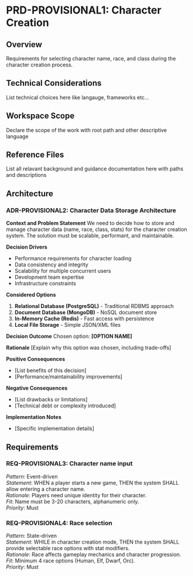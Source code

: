 # PRD-PROVISIONAL1: Character Creation 

## Overview
Requirements for selecting character name, race, and class during the character creation process.

## Technical Considerations
List technical choices here like langauge, frameworks etc...

## Workspace Scope
Declare the scope of the work with root path and other descriptive language

## Reference Files
List all relavant background and guidance documentation here with paths and descriptions

## Architecture

### ADR-PROVISIONAL2: Character Data Storage Architecture

**Context and Problem Statement**
We need to decide how to store and manage character data (name, race, class, stats) for the character creation system. The solution must be scalable, performant, and maintainable.

**Decision Drivers**
- Performance requirements for character loading
- Data consistency and integrity
- Scalability for multiple concurrent users
- Development team expertise
- Infrastructure constraints

**Considered Options**
1. **Relational Database (PostgreSQL)** - Traditional RDBMS approach
2. **Document Database (MongoDB)** - NoSQL document store
3. **In-Memory Cache (Redis)** - Fast access with persistence
4. **Local File Storage** - Simple JSON/XML files

**Decision Outcome**
Chosen option: **[OPTION NAME]**

**Rationale**
[Explain why this option was chosen, including trade-offs]

**Positive Consequences**
- [List benefits of this decision]
- [Performance/maintainability improvements]

**Negative Consequences**
- [List drawbacks or limitations]
- [Technical debt or complexity introduced]

**Implementation Notes**
- [Specific implementation details]

## Requirements

### REQ-PROVISIONAL3: Character name input
*Pattern*: Event-driven  
*Statement*: WHEN a player starts a new game, THEN the system SHALL allow entering a character name.  
*Rationale*: Players need unique identity for their character.  
*Fit*: Name must be 3-20 characters, alphanumeric only.  
*Priority*: Must  

### REQ-PROVISIONAL4: Race selection
*Pattern*: State-driven  
*Statement*: WHILE in character creation mode, THEN the system SHALL provide selectable race options with stat modifiers.  
*Rationale*: Race affects gameplay mechanics and character progression.  
*Fit*: Minimum 4 race options (Human, Elf, Dwarf, Orc).  
*Priority*: Must   

